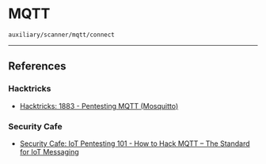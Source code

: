 # MQTT

```
auxiliary/scanner/mqtt/connect
```

---
## References

### Hacktricks

- [Hacktricks: 1883 - Pentesting MQTT (Mosquitto)](https://book.hacktricks.wiki/en/network-services-pentesting/1883-pentesting-mqtt-mosquitto.html)

### Security Cafe

- [Security Cafe: IoT Pentesting 101 - How to Hack MQTT – The Standard for IoT Messaging](https://securitycafe.ro/2022/04/08/iot-pentesting-101-how-to-hack-mqtt-the-standard-for-iot-messaging/)